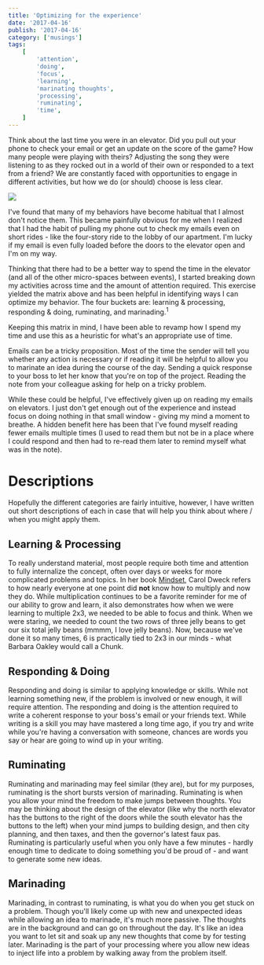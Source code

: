 ```yaml
---
title: 'Optimizing for the experience'
date: '2017-04-16'
publish: '2017-04-16'
category: ['musings']
tags:
    [
        'attention',
        'doing',
        'focus',
        'learning',
        'marinating thoughts',
        'processing',
        'ruminating',
        'time',
    ]
---
```


Think about the last time you were in an elevator. Did you pull out your phone to check your email or get an update on the score of the game? How many people were playing with theirs? Adjusting the song they were listening to as they rocked out in a world of their own or responded to a text from a friend? We are constantly faced with opportunities to engage in different activities, but how we do (or should) choose is less clear.

![](https://res.cloudinary.com/scweiss1/image/upload/v1593118222/code-comments/optimizing-for-the-experience/chart_mpfci5.png)

I've found that many of my behaviors have become habitual that I almost don't notice them. This became painfully obvious for me when I realized that I had the habit of pulling my phone out to check my emails even on short rides - like the four-story ride to the lobby of our apartment. I'm lucky if my email is even fully loaded before the doors to the elevator open and I'm on my way.

Thinking that there had to be a better way to spend the time in the elevator (and all of the other micro-spaces between events), I started breaking down my activities across time and the amount of attention required. This exercise yielded the matrix above and has been helpful in identifying ways I can optimize my behavior. The four buckets are: learning & processing, responding & doing, ruminating, and marinading.<sup>1</sup>

Keeping this matrix in mind, I have been able to revamp how I spend my time and use this as a heuristic for what's an appropriate use of time.

Emails can be a tricky proposition. Most of the time the sender will tell you whether any action is necessary or if reading it will be helpful to allow you to marinate an idea during the course of the day. Sending a quick response to your boss to let her know that you're on top of the project. Reading the note from your colleague asking for help on a tricky problem.

While these could be helpful, I've effectively given up on reading my emails on elevators. I just don't get enough out of the experience and instead focus on doing nothing in that small window - giving my mind a moment to breathe. A hidden benefit here has been that I've found myself reading fewer emails multiple times (I used to read them but not be in a place where I could respond and then had to re-read them later to remind myself what was in the note).

# Descriptions

Hopefully the different categories are fairly intuitive, however, I have written out short descriptions of each in case that will help you think about where / when you might apply them.

## Learning & Processing

To really understand material, most people require both time and attention to fully internalize the concept, often over days or weeks for more complicated problems and topics. In her book [Mindset](http://www.goodreads.com/book/show/40745.Mindset), Carol Dweck refers to how nearly everyone at one point did **not** know how to multiply and now they do. While multiplication continues to be a favorite reminder for me of our ability to grow and learn, it also demonstrates how when we were learning to multiple 2x3, we needed to be able to focus and think. When we were staring, we needed to count the two rows of three jelly beans to get our six total jelly beans (mmmm, I love jelly beans). Now, because we've done it so many times, 6 is practically tied to 2x3 in our minds - what Barbara Oakley would call a Chunk.

## Responding & Doing

Responding and doing is similar to applying knowledge or skills. While not learning something new, if the problem is involved or new enough, it will require attention. The responding and doing is the attention required to write a coherent response to your boss's email or your friends text. While writing is a skill you may have mastered a long time ago, if you try and write while you're having a conversation with someone, chances are words you say or hear are going to wind up in your writing.

## Ruminating

Ruminating and marinading may feel similar (they are), but for my purposes, ruminating is the short bursts version of marinading. Ruminating is when you allow your mind the freedom to make jumps between thoughts. You may be thinking about the design of the elevator (like why the north elevator has the buttons to the right of the doors while the south elevator has the buttons to the left) when your mind jumps to building design, and then city planning, and then taxes, and then the governor's latest faux pas. Ruminating is particularly useful when you only have a few minutes - hardly enough time to dedicate to doing something you'd be proud of - and want to generate some new ideas.

## Marinading

Marinading, in contrast to ruminating, is what you do when you get stuck on a problem. Though you'll likely come up with new and unexpected ideas while allowing an idea to marinade, it's much more passive. The thoughts are in the background and can go on throughout the day. It's like an idea you want to let sit and soak up any new thoughts that come by for testing later. Marinading is the part of your processing where you allow new ideas to inject life into a problem by walking away from the problem itself.
